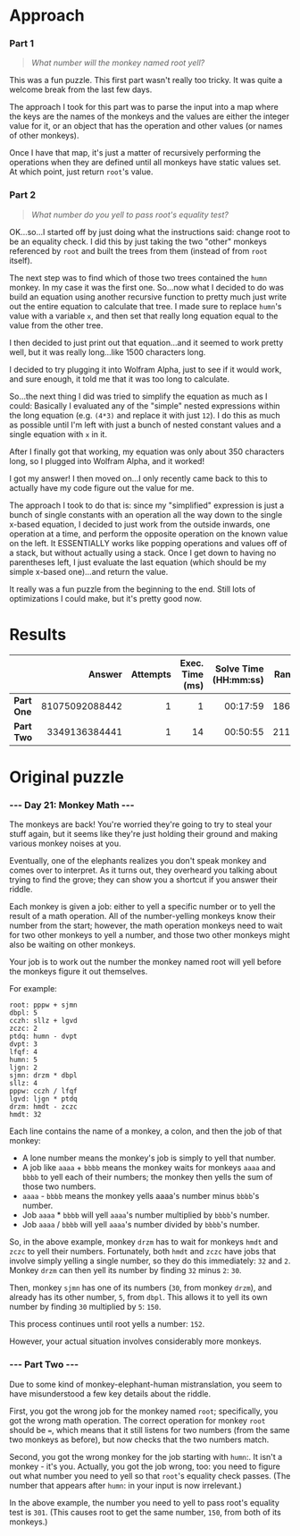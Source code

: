 # Approach
### Part 1
> _What number will the monkey named root yell?_

This was a fun puzzle. This first part wasn't really too tricky. It was quite a welcome break from the last few days.

The approach I took for this part was to parse the input into a map where the keys are the names of the monkeys and the values
are either the integer value for it, or an object that has the operation and other values (or names of other monkeys).

Once I have that map, it's just a matter of recursively performing the operations when they are defined until all monkeys have
static values set. At which point, just return `root`'s value.

### Part 2
> _What number do you yell to pass root's equality test?_

OK...so...I started off by just doing what the instructions said: change root to be an equality check. I did this by just taking
the two "other" monkeys referenced by `root` and built the trees from them (instead of from `root` itself).

The next step was to find which of those two trees contained the `humn` monkey. In my case it was the first one. So...now what I decided to do
was build an equation using another recursive function to pretty much just write out the entire equation to calculate that tree.
I made sure to replace `humn`'s value with a variable `x`, and then set that really long equation equal to the value from the
other tree.

I then decided to just print out that equation...and it seemed to work pretty well, but it was really long...like 1500 characters long.

I decided to try plugging it into Wolfram Alpha, just to see if it would work, and sure enough, it told me that it was too long
to calculate.

So...the next thing I did was tried to simplify the equation as much as I could: Basically I evaluated any of the "simple" nested
expressions within the long equation (e.g. `(4*3)` and replace it with just `12`). I do this as much as possible until I'm left with
just a bunch of nested constant values and a single equation with `x` in it.

After I finally got that working, my equation was only about 350 characters long, so I plugged into Wolfram Alpha, and it worked!

I got my answer! I then moved on...I only recently came back to this to actually have my code figure out the value for me.

The approach I took to do that is: since my "simplified" expression is just a bunch of single constants with an operation all the
way down to the single x-based equation, I decided to just work from the outside inwards, one operation at a time, and perform the opposite
operation on the known value on the left. It ESSENTIALLY works like popping operations and values off of a stack, but without actually
using a stack. Once I get down to having no parentheses left, I just evaluate the last equation (which should be my simple x-based one)...and
return the value.

It really was a fun puzzle from the beginning to the end. Still lots of optimizations I could make, but it's pretty good now.

# Results

|              |         Answer | Attempts | Exec. Time (ms) | Solve Time (HH:mm:ss) | Rank |
|--------------|---------------:|---------:|----------------:|----------------------:|-----:|
| **Part One** | 81075092088442 |        1 |               1 |              00:17:59 | 1861 |
| **Part Two** |  3349136384441 |        1 |              14 |              00:50:55 | 2117 |


# Original puzzle
### --- Day 21: Monkey Math ---
The monkeys are back! You're worried they're going to try to steal your stuff again, but it seems like they're just holding
their ground and making various monkey noises at you.

Eventually, one of the elephants realizes you don't speak monkey and comes over to interpret. As it turns out, they overheard
you talking about trying to find the grove; they can show you a shortcut if you answer their riddle.

Each monkey is given a job: either to yell a specific number or to yell the result of a math operation. All of the number-yelling
monkeys know their number from the start; however, the math operation monkeys need to wait for two other monkeys to yell a number,
and those two other monkeys might also be waiting on other monkeys.

Your job is to work out the number the monkey named root will yell before the monkeys figure it out themselves.

For example:

```
root: pppw + sjmn
dbpl: 5
cczh: sllz + lgvd
zczc: 2
ptdq: humn - dvpt
dvpt: 3
lfqf: 4
humn: 5
ljgn: 2
sjmn: drzm * dbpl
sllz: 4
pppw: cczh / lfqf
lgvd: ljgn * ptdq
drzm: hmdt - zczc
hmdt: 32
```

Each line contains the name of a monkey, a colon, and then the job of that monkey:

* A lone number means the monkey's job is simply to yell that number.
* A job like `aaaa` + `bbbb` means the monkey waits for monkeys `aaaa` and `bbbb` to yell each of their numbers; the monkey then yells the sum of those two numbers.
* `aaaa` - `bbbb` means the monkey yells aaaa's number minus `bbbb`'s number.
* Job `aaaa` * `bbbb` will yell `aaaa`'s number multiplied by `bbbb`'s number.
* Job `aaaa` / `bbbb` will yell `aaaa`'s number divided by `bbbb`'s number.

So, in the above example, monkey `drzm` has to wait for monkeys `hmdt` and `zczc` to yell their numbers. Fortunately,
both `hmdt` and `zczc` have jobs that involve simply yelling a single number, so they do this immediately: `32` and `2`.
Monkey `drzm` can then yell its number by finding `32` minus `2`: `30`.

Then, monkey `sjmn` has one of its numbers (`30`, from monkey `drzm`), and already has its other number, `5`, from `dbpl`. This
allows it to yell its own number by finding `30` multiplied by `5`: `150`.

This process continues until root yells a number: `152`.

However, your actual situation involves considerably more monkeys.


### --- Part Two ---
Due to some kind of monkey-elephant-human mistranslation, you seem to have misunderstood a few key details about the riddle.

First, you got the wrong job for the monkey named `root`; specifically, you got the wrong math operation. The correct operation for
monkey `root` should be `=`, which means that it still listens for two numbers (from the same two monkeys as before), but
now checks that the two numbers match.

Second, you got the wrong monkey for the job starting with `humn`:. It isn't a monkey - it's you. Actually, you got the job wrong,
too: you need to figure out what number you need to yell so that `root`'s equality check passes. (The number that appears after `humn`:
in your input is now irrelevant.)

In the above example, the number you need to yell to pass root's equality test is `301`. (This causes root to get the same number, `150`,
from both of its monkeys.)

